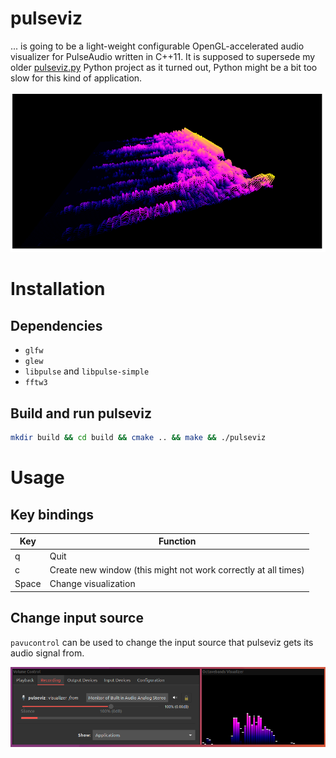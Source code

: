 # pulseviz

... is going to be a light-weight configurable OpenGL-accelerated audio visualizer for PulseAudio written in C++11. It is supposed to supersede my older [pulseviz.py](https://github.com/pckbls/pulseviz.py) Python project as it turned out, Python might be a bit too slow for this kind of application.

![3D Spectrogram](img/spectrogram3d.png)

# Installation

## Dependencies

* `glfw`
* `glew`
* `libpulse` and `libpulse-simple`
* `fftw3`

## Build and run pulseviz

```sh
mkdir build && cd build && cmake .. && make && ./pulseviz
```

# Usage

## Key bindings

| Key   | Function                                                       |
|-------|----------------------------------------------------------------|
| q     | Quit                                                           |
| c     | Create new window (this might not work correctly at all times) |
| Space | Change visualization                                           |

## Change input source

`pavucontrol` can be used to change the input source that pulseviz gets its audio signal from.

![pavucontrol](img/pavucontrol.png)

